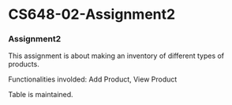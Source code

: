 # CS648-02-Assignment2


### Assignment2 
This assignment is about making an inventory of different types of products.

Functionalities involded: Add Product, View Product

Table is maintained.